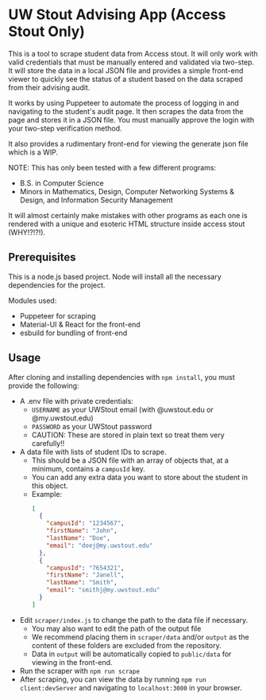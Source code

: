 # UW Stout Advising App (Access Stout Only)
This is a tool to scrape student data from Access stout. It will only work with valid credentials
that must be manually entered and validated via two-step. It will store the data in a local JSON
file and provides a simple front-end viewer to quickly see the status of a student based on the
data scraped from their advising audit.

It works by using Puppeteer to automate the process of logging in and navigating to the student's
audit page. It then scrapes the data from the page and stores it in a JSON file. You must manually approve the login with your two-step verification method.

It also provides a rudimentary front-end for viewing the generate json file which is a WIP.

NOTE: This has only been tested with a few different programs:
- B.S. in Computer Science
- Minors in Mathematics, Design, Computer Networking Systems & Design, and Information Security Management

It will almost certainly make mistakes with other programs as each one is rendered with a unique and
esoteric HTML structure inside access stout (WHY!?!?!).

## Prerequisites
This is a node.js based project. Node will install all the necessary dependencies for the project.

Modules used:
- Puppeteer for scraping
- Material-UI & React for the front-end
- esbuild for bundling of front-end

## Usage
After cloning and installing dependencies with `npm install`, you must provide the following:
- A .env file with private credentials:
  - `USERNAME` as your UWStout email (with @uwstout.edu or @my.uwstout.edu)
  - `PASSWORD` as your UWStout password
  - CAUTION: These are stored in plain text so treat them very carefully!!
- A data file with lists of student IDs to scrape.
  - This should be a JSON file with an array of objects that, at a minimum, contains a `campusId` key.
  - You can add any extra data you want to store about the student in this object.
  - Example:
    ```json
    [
      {
        "campusId": "1234567",
        "firstName": "John",
        "lastName": "Doe",
        "email": "doej@my.uwstout.edu"
      },
      {
        "campusId": "7654321",
        "firstName": "Janell",
        "lastName": "Smith",
        "email": "smithj@my.uwstout.edu"
      }
    ]
    ```
- Edit `scraper/index.js` to change the path to the data file if necessary.
  - You may also want to edit the path of the output file
  - We recommend placing them in `scraper/data` and/or `output` as the content of these folders are excluded from the repository.
  - Data in `output` will be automatically copied to `public/data` for viewing in the front-end.
- Run the scraper with `npm run scrape`
- After scraping, you can view the data by running `npm run client:devServer` and navigating to `localhost:3000` in your browser.
